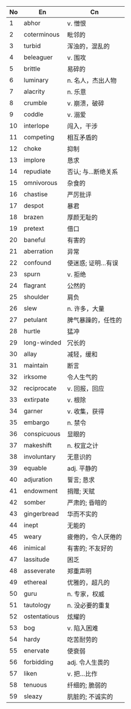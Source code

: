 | No  | En           | Cn           |
| --- | ------------ | ------------ |
| 1   | abhor        | v. 憎恨        |
| 2   | coterminous  | 毗邻的          |
| 3   | turbid       | 浑浊的，混乱的      |
| 4   | beleaguer    | v. 围攻        |
| 5   | brittle      | 易碎的          |
| 6   | luminary     | n. 名人，杰出人物   |
| 7   | alacrity     | n. 乐意        |
| 8   | crumble      | v. 崩溃，破碎     |
| 9   | coddle       | v. 溺爱        |
| 10  | interlope    | 闯入，干涉        |
| 11  | competing    | 相互矛盾的        |
| 12  | choke        | 抑制           |
| 13  | implore      | 恳求           |
| 14  | repudiate    | 否认; 与...断绝关系 |
| 15  | omnivorous   | 杂食的          |
| 16  | chastise     | 严厉批评         |
| 17  | despot       | 暴君           |
| 18  | brazen       | 厚颜无耻的        |
| 19  | pretext      | 借口           |
| 20  | baneful      | 有害的          |
| 21  | aberration   | 异常           |
| 22  | confound     | 使迷惑; 证明…有误   |
| 23  | spurn        | v. 拒绝        |
| 24  | flagrant     | 公然的          |
| 25  | shoulder     | 肩负           |
| 26  | slew         | n. 许多，大量     |
| 27  | petulant     | 脾气暴躁的，任性的    |
| 28  | hurtle       | 猛冲           |
| 29  | long-winded  | 冗长的          |
| 30  | allay        | 减轻，缓和        |
| 31  | maintain     | 断言           |
| 32  | irksome      | 令人生气的        |
| 32  | reciprocate  | v. 回报，回应     |
| 33  | extirpate    | v. 根除        |
| 34  | garner       | v. 收集，获得     |
| 35  | embargo      | n. 禁令        |
| 36  | conspicuous  | 显眼的          |
| 37  | makeshift    | n. 权宜之计      |
| 38  | involuntary  | 无意识的         |
| 39  | equable      | adj. 平静的     |
| 40  | adjuration   | 誓言; 恳求       |
| 41  | endowment    | 捐赠; 天赋       |
| 42  | somber       | 严肃的; 昏暗的     |
| 43  | gingerbread  | 华而不实的        |
| 44  | inept        | 无能的          |
| 45  | weary        | 疲倦的，令人厌倦的    |
| 46  | inimical     | 有害的; 不友好的    |
| 47  | lassitude    | 困乏           |
| 48  | asseverate   | 郑重声明         |
| 49  | ethereal     | 优雅的，超凡的      |
| 50  | guru         | n. 专家，权威     |
| 51  | tautology    | n. 没必要的重复    |
| 52  | ostentatious | 炫耀的          |
| 53  | bog          | v. 陷入困难      |
| 54  | hardy        | 吃苦耐劳的        |
| 55  | enervate     | 使衰弱          |
| 56  | forbidding   | adj. 令人生畏的   |
| 57  | liken        | v. 把…比作      |
| 58  | tenuous      | 纤细的; 脆弱的     |
| 59  | sleazy       | 肮脏的; 不诚实的    |
